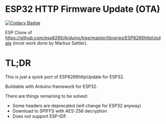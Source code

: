 # ESP32 HTTP Firmware Update (OTA)

[![Codacy Badge](https://api.codacy.com/project/badge/Grade/03b36fac07824cd08884e1f19bb34fcb)](https://www.codacy.com/app/suculent/esp32-http-update?utm_source=github.com&amp;utm_medium=referral&amp;utm_content=suculent/esp32-http-update&amp;utm_campaign=Badge_Grade)

ESP Clone of https://github.com/esp8266/Arduino/tree/master/libraries/ESP8266httpUpdate (most work done by Markus Sattler).

# TL;DR

This is just a quick port of ESP8266httpUpdate for ESP32.

Buildable with Arduino framework for ESP32.

There are things remaining to be solved:

* Some headers are deprecated (will change for ESP32 anyway)
* Download to SPIFFS with AES-256 decryption
* Does not support ESP-IDF.
